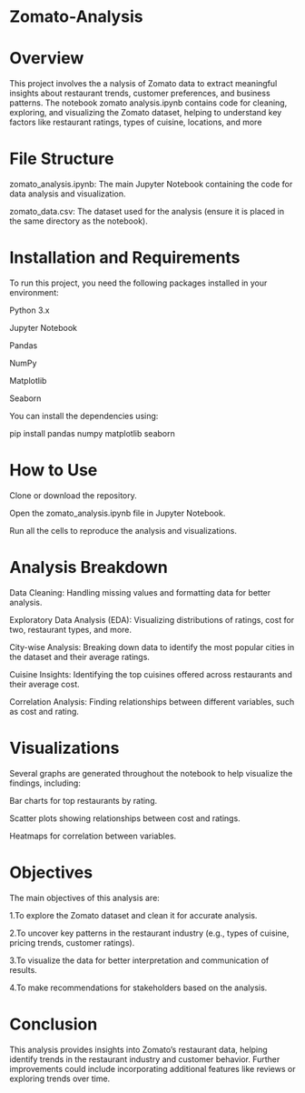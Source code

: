 # Zomato-Analysis


# Overview
This project involves the a nalysis of Zomato data to extract meaningful insights about restaurant trends, customer preferences, and business patterns. The notebook zomato analysis.ipynb contains code for cleaning, exploring, and visualizing the Zomato dataset, helping to understand key factors like restaurant ratings, types of cuisine, locations, and more


# File Structure
zomato_analysis.ipynb: The main Jupyter Notebook containing the code for data analysis and visualization.

zomato_data.csv: The dataset used for the analysis (ensure it is placed in the same directory as the notebook).

# Installation and Requirements
To run this project, you need the following packages installed in your environment:

Python 3.x

Jupyter Notebook

Pandas


NumPy

Matplotlib

Seaborn

You can install the dependencies using:

pip install pandas numpy matplotlib seaborn

# How to Use
Clone or download the repository.

Open the zomato_analysis.ipynb file in Jupyter Notebook.

Run all the cells to reproduce the analysis and visualizations.

# Analysis Breakdown
Data Cleaning: Handling missing values and formatting data for better analysis.

Exploratory Data Analysis (EDA): Visualizing distributions of ratings, cost for two, restaurant types, and more.

City-wise Analysis: Breaking down data to identify the most popular cities in the dataset and their average ratings.

Cuisine Insights: Identifying the top cuisines offered across restaurants and their average cost.

Correlation Analysis: Finding relationships between different variables, such as cost and rating.

# Visualizations
Several graphs are generated throughout the notebook to help visualize the findings, including:

Bar charts for top restaurants by rating.

Scatter plots showing relationships between cost and ratings.


Heatmaps for correlation between variables.

# Objectives
The main objectives of this analysis are:

1.To explore the Zomato dataset and clean it for accurate analysis.

2.To uncover key patterns in the restaurant industry (e.g., types of cuisine, pricing trends, customer ratings).

3.To visualize the data for better interpretation and communication of results.

4.To make recommendations for stakeholders based on the analysis.


# Conclusion
This analysis provides insights into Zomato’s restaurant data, helping identify trends in the restaurant industry and customer behavior. Further improvements could include incorporating additional features like reviews or exploring trends over time.
